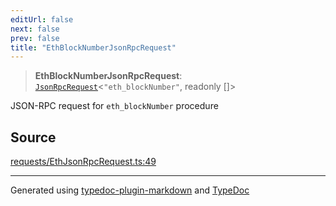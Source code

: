 ```yaml
---
editUrl: false
next: false
prev: false
title: "EthBlockNumberJsonRpcRequest"
---
```


> **EthBlockNumberJsonRpcRequest**: [`JsonRpcRequest`](/reference/tevm/jsonrpc/type-aliases/jsonrpcrequest/)\<`"eth_blockNumber"`, readonly []\>

JSON-RPC request for `eth_blockNumber` procedure

## Source

[requests/EthJsonRpcRequest.ts:49](https://github.com/evmts/tevm-monorepo/blob/main/packages/procedures-types/src/requests/EthJsonRpcRequest.ts#L49)

***
Generated using [typedoc-plugin-markdown](https://www.npmjs.com/package/typedoc-plugin-markdown) and [TypeDoc](https://typedoc.org/)
